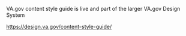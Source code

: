 VA.gov content style guide is live and part of the larger VA.gov Design System

https://design.va.gov/content-style-guide/ 
